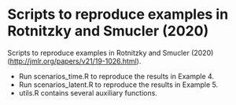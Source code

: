 # Scripts to reproduce examples in Rotnitzky and Smucler (2020)
Scripts to reproduce examples in Rotnitzky and Smucler (2020) (http://jmlr.org/papers/v21/19-1026.html). 

* Run scenarios_time.R to reproduce the results in Example 4.
* Run scenarios_latent.R to reproduce the results in Example 5.
* utils.R contains several auxiliary functions.
